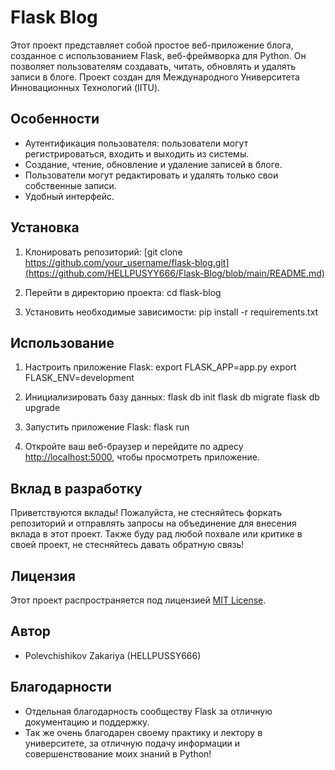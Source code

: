 # Flask Blog

Этот проект представляет собой простое веб-приложение блога, созданное с использованием Flask, веб-фреймворка для Python. Он позволяет пользователям создавать, читать, обновлять и удалять записи в блоге.
Проект создан для Международного Университета Инновационных Технологий (IITU).

## Особенности

- Аутентификация пользователя: пользователи могут регистрироваться, входить и выходить из системы.
- Создание, чтение, обновление и удаление записей в блоге.
- Пользователи могут редактировать и удалять только свои собственные записи.
- Удобный интерфейс.

## Установка

1. Клонировать репозиторий:
[git clone https://github.com/your_username/flask-blog.git](https://github.com/HELLPUSYY666/Flask-Blog/blob/main/README.md)

2. Перейти в директорию проекта:
cd flask-blog

3. Установить необходимые зависимости:
pip install -r requirements.txt



## Использование

1. Настроить приложение Flask:
export FLASK_APP=app.py
export FLASK_ENV=development

2. Инициализировать базу данных:
flask db init
flask db migrate
flask db upgrade

3. Запустить приложение Flask:
flask run



4. Откройте ваш веб-браузер и перейдите по адресу [http://localhost:5000](http://localhost:5000), чтобы просмотреть приложение.

## Вклад в разработку

Приветствуются вклады! Пожалуйста, не стесняйтесь форкать репозиторий и отправлять запросы на объединение для внесения вклада в этот проект.
Также буду рад любой похвале или критике в своей проект, не стесняйтесь давать обратную связь!

## Лицензия

Этот проект распространяется под лицензией [MIT License](LICENSE).

## Автор

- Polevchishikov Zakariya (HELLPUSSY666)

## Благодарности

- Отдельная благодарность сообществу Flask за отличную документацию и поддержку.
- Так же очень благодарен своему практику и лектору в университете, за отличную подачу информации и совершенствование моих знаний в Python!
